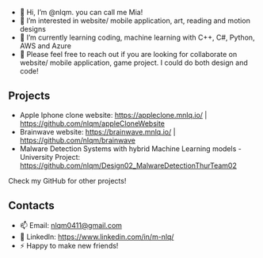 - 👋 Hi, I’m @nlqm. you can call me Mia!
- 👀 I’m interested in website/ mobile application, art, reading and motion designs
- 🌱 I’m currently learning coding, machine learning with C++, C#, Python, AWS and Azure
- 💞️ Please feel free to reach out if you are looking for collaborate on website/ mobile application, game project. I could do both design and code!

## Projects
- Apple Iphone clone website: https://appleclone.mnlq.io/ | https://github.com/nlqm/appleCloneWebsite
- Brainwave website: https://brainwave.mnlq.io/ | https://github.com/nlqm/brainwave
- Malware Detection Systems with hybrid Machine Learning models - University Project: https://github.com/nlqm/Design02_MalwareDetectionThurTeam02

Check my GitHub for other projects!

## Contacts
- 📫 Email: nlqm0411@gmail.com
- 👥 Linkedln: https://www.linkedin.com/in/m-nlq/
- ⚡ Happy to make new friends!

<!---
nlqm/nlqm is a ✨ special ✨ repository because its `README.md` (this file) appears on your GitHub profile.
You can click the Preview link to take a look at your changes.
--->
